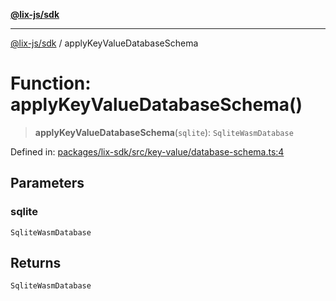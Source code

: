 [**@lix-js/sdk**](../README.md)

***

[@lix-js/sdk](../globals.md) / applyKeyValueDatabaseSchema

# Function: applyKeyValueDatabaseSchema()

> **applyKeyValueDatabaseSchema**(`sqlite`): `SqliteWasmDatabase`

Defined in: [packages/lix-sdk/src/key-value/database-schema.ts:4](https://github.com/opral/monorepo/blob/e988989a407211f6aa9551fb06720fedf7059729/packages/lix-sdk/src/key-value/database-schema.ts#L4)

## Parameters

### sqlite

`SqliteWasmDatabase`

## Returns

`SqliteWasmDatabase`
